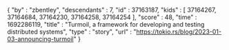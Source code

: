 {
  "by" : "zbentley",
  "descendants" : 7,
  "id" : 37163187,
  "kids" : [ 37164267, 37164684, 37164230, 37164258, 37164254 ],
  "score" : 48,
  "time" : 1692286119,
  "title" : "Turmoil, a framework for developing and testing distributed systems",
  "type" : "story",
  "url" : "https://tokio.rs/blog/2023-01-03-announcing-turmoil"
}
